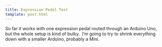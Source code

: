 ```yaml
---
title: Expression Pedal Test
template: post.html
---
```

So far it works with one expression pedal routed through an Arduino Uno, but the whole setup is kind of bulky.  I&#8217;m going to try to shrink everything down with a smaller Arduino, probably a Mini.
